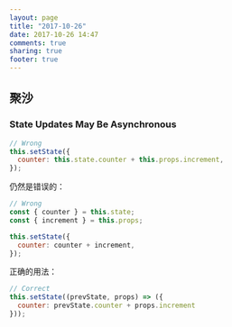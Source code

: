 ```yaml
---
layout: page
title: "2017-10-26"
date: 2017-10-26 14:47
comments: true
sharing: true
footer: true
---
```


## 聚沙

### State Updates May Be Asynchronous

```javascript
// Wrong
this.setState({
  counter: this.state.counter + this.props.increment,
});
```

仍然是错误的：

```javascript
// Wrong
const { counter } = this.state;
const { increment } = this.props;

this.setState({
  counter: counter + increment,
});
```

正确的用法：

```javascript
// Correct
this.setState((prevState, props) => ({
  counter: prevState.counter + props.increment
}));
```
